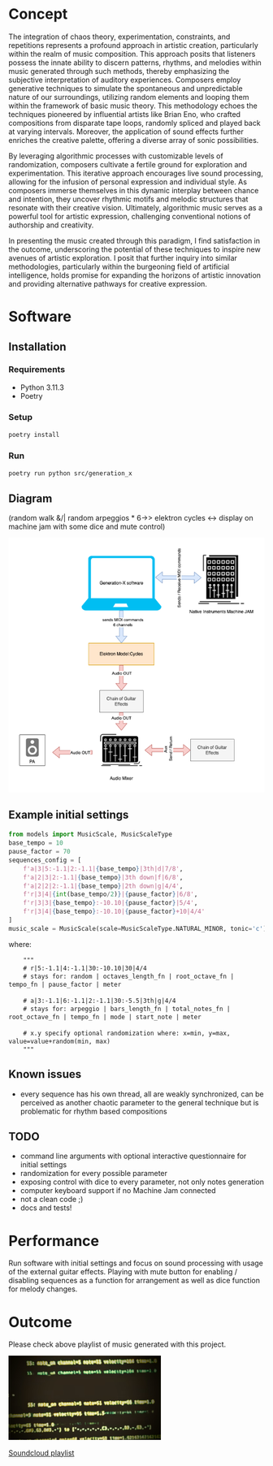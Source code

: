 # Concept

The integration of chaos theory, experimentation, constraints, and repetitions represents a profound approach in artistic creation, particularly within the realm of music composition. This approach posits that listeners possess the innate ability to discern patterns, rhythms, and melodies within music generated through such methods, thereby emphasizing the subjective interpretation of auditory experiences. Composers employ generative techniques to simulate the spontaneous and unpredictable nature of our surroundings, utilizing random elements and looping them within the framework of basic music theory. This methodology echoes the techniques pioneered by influential artists like Brian Eno, who crafted compositions from disparate tape loops, randomly spliced and played back at varying intervals. Moreover, the application of sound effects further enriches the creative palette, offering a diverse array of sonic possibilities.

By leveraging algorithmic processes with customizable levels of randomization, composers cultivate a fertile ground for exploration and experimentation. This iterative approach encourages live sound processing, allowing for the infusion of personal expression and individual style. As composers immerse themselves in this dynamic interplay between chance and intention, they uncover rhythmic motifs and melodic structures that resonate with their creative vision. Ultimately, algorithmic music serves as a powerful tool for artistic expression, challenging conventional notions of authorship and creativity.

In presenting the music created through this paradigm, I find satisfaction in the outcome, underscoring the potential of these techniques to inspire new avenues of artistic exploration. I posit that further inquiry into similar methodologies, particularly within the burgeoning field of artificial intelligence, holds promise for expanding the horizons of artistic innovation and providing alternative pathways for creative expression.

# Software

## Installation

### Requirements

* Python 3.11.3
* Poetry

### Setup

```python
poetry install
```

### Run
```shell
poetry run python src/generation_x
```

## Diagram

(random walk &/| random arpeggios * 6->> elektron cycles <-> display on machine jam with some dice and mute control)

![Alt text](./docs/Generation-X-diagram.drawio.png?raw=true "Connection Diagram")

## Example initial settings

```python
from models import MusicScale, MusicScaleType
base_tempo = 10
pause_factor = 70
sequences_config = [
    f'a|3|5:-1.1|2:-1.1|{base_tempo}|3th|d|7/8',
    f'a|2|3|2:-1.1|{base_tempo}|3th down|f|6/8',
    f'a|2|2|2:-1.1|{base_tempo}|2th down|g|4/4',
    f'r|3|4|{int(base_tempo/2)}|{pause_factor}|6/8',
    f'r|3|3|{base_tempo}:-10.10|{pause_factor}|5/4',
    f'r|3|4|{base_tempo}:-10.10|{pause_factor}+10|4/4'
]
music_scale = MusicScale(scale=MusicScaleType.NATURAL_MINOR, tonic='c')
```

where:

```
    """
    # r|5:-1.1|4:-1.1|30:-10.10|30|4/4
    # stays for: random | octaves_length_fn | root_octave_fn | tempo_fn | pause_factor | meter

    # a|3:-1.1|6:-1.1|2:-1.1|30:-5.5|3th|g|4/4
    # stays for: arpeggio | bars_length_fn | total_notes_fn | root_octave_fn | tempo_fn | mode | start_note | meter

    # x.y specify optional randomization where: x=min, y=max, value=value+random(min, max)
    """
```

## Known issues

* every sequence has his own thread, all are weakly synchronized, can be perceived as another chaotic parameter to the general technique but is problematic for rhythm based compositions

## TODO

* command line arguments with optional interactive questionnaire for initial settings
* randomization for every possible parameter
* exposing control with dice to every parameter, not only notes generation 
* computer keyboard support if no Machine Jam connected
* not a clean code ;)
* docs and tests!

# Performance

Run software with initial settings and focus on sound processing with usage of the external guitar effects.
Playing with mute button for enabling / disabling sequences as a function for arrangement as well as dice function for melody changes.  

# Outcome

Please check above playlist of music generated with this project.

<img src="./docs/soundcloud-cover.png" width="300">

[Soundcloud playlist](https://soundcloud.com/blackcookies/sets/gen-x-elektron-model-cycles-machine-jam/s-0gnUamTzWvK?si=8ac50d5e9e704ffdbaef6674c52b6341&utm_source=clipboard&utm_medium=text&utm_campaign=social_sharing)